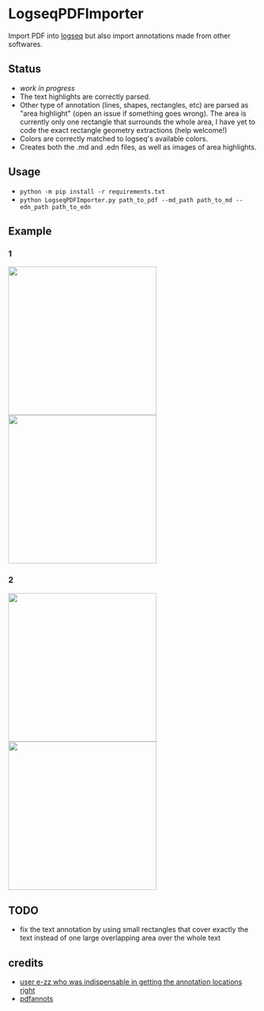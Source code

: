 # LogseqPDFImporter
Import PDF into [logseq](https://github.com/logseq/logseq/) but also import annotations made from other softwares.

## Status
* *work in progress*
* The text highlights are correctly parsed.
* Other type of annotation (lines, shapes, rectangles, etc) are parsed as "area highlight" (open an issue if something goes wrong). The area is currently only one rectangle that surrounds the whole area, I have yet to code the exact rectangle geometry extractions (help welcome!)
* Colors are correctly matched to logseq's available colors.
* Creates both the .md and .edn files, as well as images of area highlights.

## Usage
* `python -m pip install -r requirements.txt`
* `python LogseqPDFImporter.py path_to_pdf --md_path path_to_md --edn_path path_to_edn`

## Example
### 1
<img src="https://github.com/thiswillbeyourgithub/LogseqPDFImporter/blob/main/docs/normal_1.png" width=300/> <img src="https://github.com/thiswillbeyourgithub/LogseqPDFImporter/blob/main/docs/logseq_1.png" width=300/>

### 2
<img src="https://github.com/thiswillbeyourgithub/LogseqPDFImporter/blob/main/docs/normal_2.png" width=300/> <img src="https://github.com/thiswillbeyourgithub/LogseqPDFImporter/blob/main/docs/logseq_2.png" width=300/>

## TODO
* fix the text annotation by using small rectangles that cover exactly the text instead of one large overlapping area over the whole text



## credits
* [user e-zz who was indispensable in getting the annotation locations right](https://github.com/e-zz/logseq-pdf-extract/discussions/3#discussioncomment-7902471)
* [pdfannots](https://github.com/0xabu/pdfannots/)
